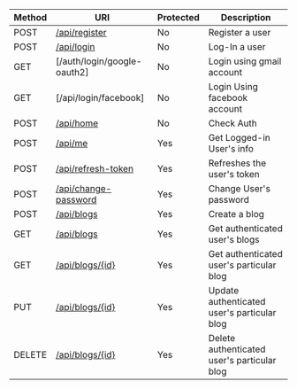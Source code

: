 | Method   | URI | Protected | Description |
| --- | --- | --- | --- |
| POST     | [/api/register](/APIExamples/Register.png?raw=true) |     No       | Register a user |
| POST     | [/api/login](/APIExamples/Login.png?raw=true)    |     No       | Log-In a user |
| GET     | [/auth/login/google-oauth2] |     No      | Login using gmail account |
| GET     | [/api/login/facebook] |     No      | Login Using facebook account |
| POST     | [/api/home](/APIExamples/CheckServer.png?raw=true) |     No      | Check Auth |
| POST     | [/api/me](/APIExamples/GetMe.png?raw=true) |     Yes      | Get Logged-in User's info |
| POST     | [/api/refresh-token](/APIExamples/RefreshToken.png?raw=true) |     Yes      | Refreshes the user's token |
| POST     | [/api/change-password](/APIExamples/ChangePassword.png?raw=true) |     Yes      | Change User's password |
| POST     | [/api/blogs](/APIExamples/CreateBlog.png?raw=true) |     Yes      | Create a blog |
| GET     | [/api/blogs](/APIExamples/GetAllBlog.png?raw=true) |     Yes      | Get authenticated user's  blogs |
| GET     | [/api/blogs/{id}](/APIExamples/GetABlog.png?raw=true) |     Yes      | Get authenticated user's particular blog |
| PUT     | [/api/blogs/{id}](/APIExamples/UpdateABlog.png?raw=true) |     Yes      | Update authenticated user's particular blog |
| DELETE     | [/api/blogs/{id}](/APIExamples/DeleteABlog.png?raw=true) |     Yes      | Delete authenticated user's particular blog |

